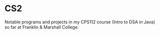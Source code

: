 # CS2
Notable programs and projects in my CPS112 course (Intro to DSA in Java) so far at Franklin &amp; Marshall College.
